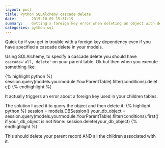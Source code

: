 ```yaml
---
layout: post
title: Python SQLAlchemy cascade delete
date:       2015-10-09 15:31:19
summary:    Getting a foreign key error when deleting an object with dependencies?
categories: python sql
---
```


Quick tip if you get in trouble with a foreign key dependency even if you have specified a cascade delete in your models.

Using SQLAlchemy, to specify a cascade delete you should have `cascade='all, delete'` on your parent table.
Ok but then when you execute something like:

{% highlight python %}
session.query(models.yourmodule.YourParentTable).filter(conditions).delete()
{% endhighlight %}

It actually triggers an error about a foreign key used in your children tables.

The solution I used it to query the object and then delete it:
{% highlight python %}
session = models.DBSession()
your_db_object = session.query(models.yourmodule.YourParentTable).filter(conditions).first()
if your_db_object is not None:
	session.delete(your_db_object)
{% endhighlight %}

This should delete your parent record AND all the children associated with it.